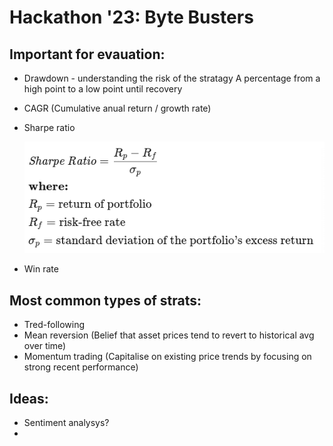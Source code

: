 # Hackathon '23: Byte Busters

## Important for evauation:
- Drawdown - understanding the risk of the stratagy
  A percentage from a high point to a low point until recovery
- CAGR (Cumulative anual return / growth rate)
- Sharpe ratio

  <img src="https://github.com/benricok/hackathonn23/blob/daa31728f01ef5779c7ceb8e53eb10fd39a2c019/img/sharpe%20ratio.png">
- Win rate

## Most common types of strats:
- Tred-following
- Mean reversion (Belief that asset prices tend to revert to historical avg over time)
- Momentum trading (Capitalise on existing price trends by focusing on strong recent performance)

## Ideas:
- Sentiment analysys?
- 
